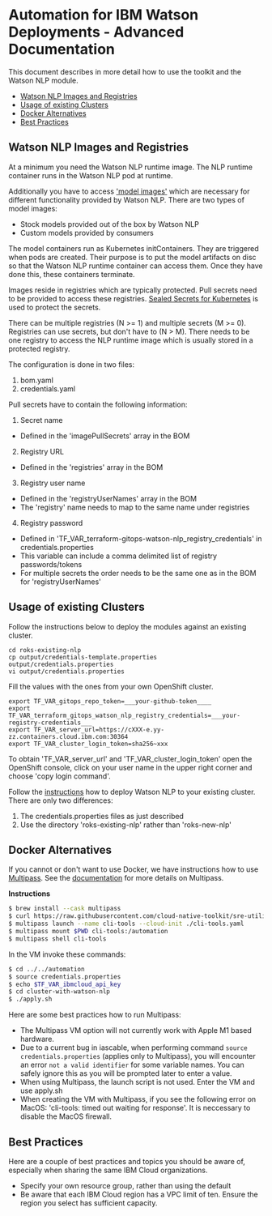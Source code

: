 # Automation for IBM Watson Deployments - Advanced Documentation

This document describes in more detail how to use the toolkit and the Watson NLP module.

* [Watson NLP Images and Registries](#watson-nlp-images-and-registries)
* [Usage of existing Clusters](#usage-of-existing-clusters)
* [Docker Alternatives](#docker-alternatives)
* [Best Practices](#best-practices)


## Watson NLP Images and Registries

At a minimum you need the Watson NLP runtime image. The NLP runtime container runs in the Watson NLP pod at runtime.

Additionally you have to access ['model images'](https://www.ibm.com/docs/en/watson-libraries?topic=models-catalog) which are necessary for different functionality provided by Watson NLP. There are two types of model images:

* Stock models provided out of the box by Watson NLP
* Custom models provided by consumers

The model containers run as Kubernetes initContainers. They are triggered when pods are created. Their purpose is to put the model artifacts on disc so that the Watson NLP runtime container can access them. Once they have done this, these containers terminate.

Images reside in registries which are typically protected. Pull secrets need to be provided to access these registries. [Sealed Secrets for Kubernetes](https://github.com/bitnami-labs/sealed-secrets) is used to protect the secrets.

There can be multiple registries (N >= 1) and multiple secrets (M >= 0). Registries can use secrets, but don't have to (N > M). There needs to be one registry to access the NLP runtime image which is usually stored in a protected registry.

The configuration is done in two files:

1. bom.yaml
2. credentials.yaml

Pull secrets have to contain the following information: 

1. Secret name 
  * Defined in the 'imagePullSecrets' array in the BOM 
2. Registry URL
  * Defined in the 'registries' array in the BOM
3. Registry user name
  * Defined in the 'registryUserNames' array in the BOM
  * The 'registry' name needs to map to the same name under registries 
4. Registry password 
  * Defined in 'TF_VAR_terraform-gitops-watson-nlp_registry_credentials' in credentials.properties 
  * This variable can include a comma delimited list of registry passwords/tokens
  * For multiple secrets the order needs to be the same one as in the BOM for 'registryUserNames' 


## Usage of existing Clusters

Follow the instructions below to deploy the modules against an existing cluster.

```
cd roks-existing-nlp
cp output/credentials-template.properties output/credentials.properties
vi output/credentials.properties
```

Fill the values with the ones from your own OpenShift cluster.

```
export TF_VAR_gitops_repo_token=___your-github-token____
export TF_VAR_terraform_gitops_watson_nlp_registry_credentials=___your-registry-credentials___
export TF_VAR_server_url=https://cXXX-e.yy-zz.containers.cloud.ibm.com:30364
export TF_VAR_cluster_login_token=sha256~xxx
```

To obtain 'TF_VAR_server_url' and 'TF_VAR_cluster_login_token' open the OpenShift console, click on your user name in the upper right corner and choose 'copy login command'.

Follow the [instructions](../README.md#instructions) how to deploy Watson NLP to your existing cluster. There are only two differences:

1. The credentials.properties files as just described
2. Use the directory 'roks-existing-nlp' rather than 'roks-new-nlp'


## Docker Alternatives

If you cannot or don't want to use Docker, we have instructions how to use [Multipass](https://multipass.run/). See the [documentation](https://github.com/cloud-native-toolkit/automation-solutions/blob/main/common-files/RUNTIMES.md) for more details on Multipass.

**Instructions**

```sh
$ brew install --cask multipass
$ curl https://raw.githubusercontent.com/cloud-native-toolkit/sre-utilities/main/cloud-init/cli-tools.yaml --output cli-tools.yaml
$ multipass launch --name cli-tools --cloud-init ./cli-tools.yaml
$ multipass mount $PWD cli-tools:/automation
$ multipass shell cli-tools
```

In the VM invoke these commands:

```sh
$ cd ../../automation
$ source credentials.properties
$ echo $TF_VAR_ibmcloud_api_key
$ cd cluster-with-watson-nlp 
$ ./apply.sh
```

Here are some best practices how to run Multipass:

* The Multipass VM option will not currently work with Apple M1 based hardware.
* Due to a current bug in iascable, when performing command `source credentials.properties` (applies only to Multipass), you will encounter an error `not a valid identifier` for some variable names. You can safely ignore this as you will be prompted later to enter a value.
* When using Multipass, the launch script is not used.  Enter the VM and use apply.sh
* When creating the VM with Multipass, if you see the following error on MacOS: 'cli-tools: timed out waiting for response'. It is neccessary to disable the MacOS firewall. 


## Best Practices

Here are a couple of best practices and topics you should be aware of, especially when sharing the same IBM Cloud organizations.

* Specify your own resource group, rather than using the default
* Be aware that each IBM Cloud region has a VPC limit of ten. Ensure the region you select has sufficient capacity.
